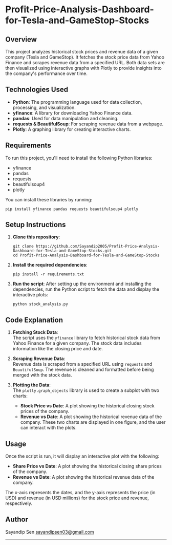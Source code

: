 # Profit-Price-Analysis-Dashboard-for-Tesla-and-GameStop-Stocks


## Overview

This project analyzes historical stock prices and revenue data of a given company (Tesla and GameStop). It fetches the stock price data from Yahoo Finance and scrapes revenue data from a specified URL. Both data sets are then visualized using interactive graphs with Plotly to provide insights into the company's performance over time.

## Technologies Used

- **Python**: The programming language used for data collection, processing, and visualization.
- **yfinance**: A library for downloading Yahoo Finance data.
- **pandas**: Used for data manipulation and cleaning.
- **requests & BeautifulSoup**: For scraping revenue data from a webpage.
- **Plotly**: A graphing library for creating interactive charts.

## Requirements

To run this project, you'll need to install the following Python libraries:

- yfinance
- pandas
- requests
- beautifulsoup4
- plotly

You can install these libraries by running:

```
pip install yfinance pandas requests beautifulsoup4 plotly
```

## Setup Instructions

1. **Clone this repository**:
   ```
   git clone https://github.com/Sayandip2005/Profit-Price-Analysis-Dashboard-for-Tesla-and-GameStop-Stocks.git
   cd Profit-Price-Analysis-Dashboard-for-Tesla-and-GameStop-Stocks
   ```

2. **Install the required dependencies**:
   ```
   pip install -r requirements.txt
   ```

3. **Run the script**:
   After setting up the environment and installing the dependencies, run the Python script to fetch the data and display the interactive plots:
   ```
   python stock_analysis.py
   ```

## Code Explanation

1. **Fetching Stock Data**:  
   The script uses the `yfinance` library to fetch historical stock data from Yahoo Finance for a given company. The stock data includes information like the closing price and date.

2. **Scraping Revenue Data**:  
   Revenue data is scraped from a specified URL using `requests` and `BeautifulSoup`. The revenue is cleaned and formatted before being merged with the stock data.

3. **Plotting the Data**:  
   The `plotly.graph_objects` library is used to create a subplot with two charts:
   - **Stock Price vs Date**: A plot showing the historical closing stock prices of the company.
   - **Revenue vs Date**: A plot showing the historical revenue data of the company.
   These two charts are displayed in one figure, and the user can interact with the plots.

## Usage

Once the script is run, it will display an interactive plot with the following:

- **Share Price vs Date**: A plot showing the historical closing share prices of the company.
- **Revenue vs Date**: A plot showing the historical revenue data of the company.

The x-axis represents the dates, and the y-axis represents the price (in USD) and revenue (in USD millions) for the stock price and revenue, respectively.



## Author

Sayandip Sen
sayandipsen03@gmail.com
 

---
